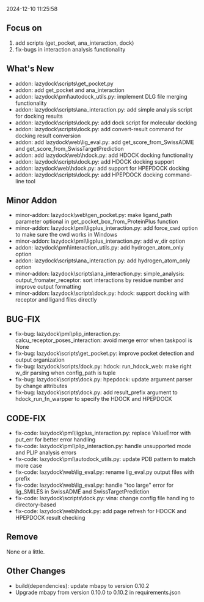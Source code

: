 <!--
 * @Date: 2024-12-10 11:25:58
 * @LastEditors: BHM-Bob 2262029386@qq.com
 * @LastEditTime: 2024-12-10 11:33:37
 * @Description: 
-->
2024-12-10 11:25:58

## Focus on  
1. add scripts (get_pocket, ana_interaction, dock)
2. fix-bugs in interaction analysis functionality


## What's New  
- addon: lazydock\scripts\get_pocket.py  
- addon: add get_pocket and ana_interaction  
- addon: lazydock\pml\autodock_utils.py: implement DLG file merging functionality  
- addon: lazydock\scripts\ana_interaction.py: add simple analysis script for docking results  
- addon: lazydock\scripts\dock.py: add dock script for molecular docking  
- addon: lazydock\scripts\dock.py: add convert-result command for docking result conversion  
- addon: add lazydock\web\lig_eval.py: add get_score_from_SwissADME and get_score_from_SwissTargetPrediction 
- addon: add lazydock\web\hdock.py: add HDOCK docking functionality   
- addon: lazydock\scripts\dock.py: add HDOCK docking support  
- addon: lazydock\web\hdock.py: add support for HPEPDOCK docking  
- addon: lazydock\scripts\dock.py: add HPEPDOCK docking command-line tool  


## Minor Addon
- minor-addon: lazydock\web\gen_pocket.py: make ligand_path parameter optional in get_pocket_box_from_ProteinPlus function   
- minor-addon: lazydock\pml\ligplus_interaction.py: add force_cwd option to make sure the cwd works in Windows  
- minor-addon: lazydock\pml\ligplus_interaction.py: add w_dir option  
- addon: lazydock\pml\interaction_utils.py: add hydrogen_atom_only option  
- addon: lazydock\scripts\ana_interaction.py: add hydrogen_atom_only option  
- minor-addon: lazydock\scripts\ana_interaction.py: simple_analysis: output_fromater_receptor: sort interactions by residue number and improve output formatting  
- minor-addon: lazydock\scripts\dock.py: hdock: support docking with receptor and ligand files directly  

  
## BUG-FIX  
- fix-bug: lazydock\pml\plip_interaction.py: calcu_receptor_poses_interaction: avoid merge error when taskpool is None  
- fix-bug: lazydock\scripts\get_pocket.py: improve pocket detection and output organization  
- fix-bug: lazydock/scripts/dock.py: hdock: run_hdock_web: make right w_dir parsing when config_path is tuple  
- fix-bug: lazydock\scripts\dock.py: hpepdock: update argument parser by change attributes  
- fix-bug: lazydock\scripts\dock.py: add result_prefix argument to hdock_run_fn_warpper to specify the HDOCK and HPEPDOCK  
 

## CODE-FIX 
- fix-code: lazydock\pml\ligplus_interaction.py: replace ValueError with put_err for better error handling  
- fix-code: lazydock\pml\plip_interaction.py: handle unsupported mode and PLIP analysis errors  
- fix-code: lazydock\pml\autodock_utils.py: update PDB pattern to match more case  
- fix-code: lazydock\web\lig_eval.py: rename lig_eval.py output files with prefix  
- fix-code: lazydock\web\lig_eval.py: handle "too large" error for lig_SMILES in SwissADME and SwissTargetPrediction  
- fix-code: lazydock\scripts\dock.py: vina: change config file handling to directory-based  
- fix-code: lazydock\web\hdock.py: add page refresh for HDOCK and HPEPDOCK result checking  

  
## Remove  
None or a little.  

  
## Other Changes  
- build(dependencies): update mbapy to version 0.10.2
- Upgrade mbapy from version 0.10.0 to 0.10.2 in requirements.json
